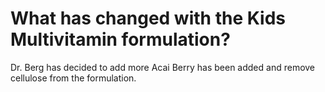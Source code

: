 # What has changed with the Kids Multivitamin formulation?

Dr. Berg has decided to add more Acai Berry has been added and remove cellulose from the formulation.